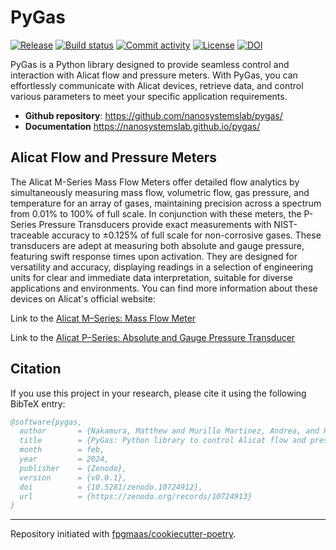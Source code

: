 # PyGas

[![Release](https://img.shields.io/github/v/release/nanosystemslab/pygas)](https://img.shields.io/github/v/release/nanosystemslab/pygas)
[![Build status](https://img.shields.io/github/actions/workflow/status/nanosystemslab/pygas/main.yml?branch=main)](https://github.com/nanosystemslab/pygas/actions/workflows/main.yml?query=branch%3Amain)
[![Commit activity](https://img.shields.io/github/commit-activity/m/nanosystemslab/pygas)](https://img.shields.io/github/commit-activity/m/nanosystemslab/pygas)
[![License](https://img.shields.io/github/license/nanosystemslab/pygas)](https://img.shields.io/github/license/nanosystemslab/pygas)
[![DOI](https://zenodo.org/badge/732228171.svg)](https://zenodo.org/doi/10.5281/zenodo.10724912)

PyGas is a Python library designed to provide seamless control and interaction with Alicat flow and pressure meters. With PyGas, you can effortlessly communicate with Alicat devices, retrieve data, and control various parameters to meet your specific application requirements.

- **Github repository**: <https://github.com/nanosystemslab/pygas/>
- **Documentation** <https://nanosystemslab.github.io/pygas/>

## Alicat Flow and Pressure Meters

The Alicat M-Series Mass Flow Meters offer detailed flow analytics by simultaneously measuring mass flow, volumetric flow, gas pressure, and temperature for an array of gases, maintaining precision across a spectrum from 0.01% to 100% of full scale. In conjunction with these meters, the P-Series Pressure Transducers provide exact measurements with NIST-traceable accuracy to ±0.125% of full scale for non-corrosive gases. These transducers are adept at measuring both absolute and gauge pressure, featuring swift response times upon activation. They are designed for versatility and accuracy, displaying readings in a selection of engineering units for clear and immediate data interpretation, suitable for diverse applications and environments. You can find more information about these devices on Alicat's official website:

Link to the [Alicat M–Series: Mass Flow Meter](https://www.alicat.com/models/m-gas-mass-flow-meters/)

Link to the [Alicat P–Series: Absolute and Gauge Pressure Transducer](https://www.alicat.com/models/p-absolute-and-gauge-pressure-transducers/)

## Citation

If you use this project in your research, please cite it using the following BibTeX entry:

```bibtex
@software{pygas,
  author       = {Nakamura, Matthew and Murillo Martinez, Andrea, and Renzo Clauido, Josh},
  title        = {PyGas: Python library to control Alicat flow and pressure meter},
  month        = feb,
  year         = 2024,
  publisher    = {Zenodo},
  version      = {v0.0.1},
  doi          = {10.5281/zenodo.10724912},
  url          = {https://zenodo.org/records/10724913}
}
```

---

Repository initiated with [fpgmaas/cookiecutter-poetry](https://github.com/fpgmaas/cookiecutter-poetry).
